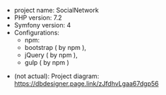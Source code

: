 * project name: SocialNetwork
* PHP version: 7.2
* Symfony version: 4
* Configurations:
    * npm:
    * bootstrap ( by npm ), 
    * jQuery ( by npm ),
    * gulp ( by npm )
- (not actual):
    Project diagram: https://dbdesigner.page.link/zJfdhvLgaa67dgp56
